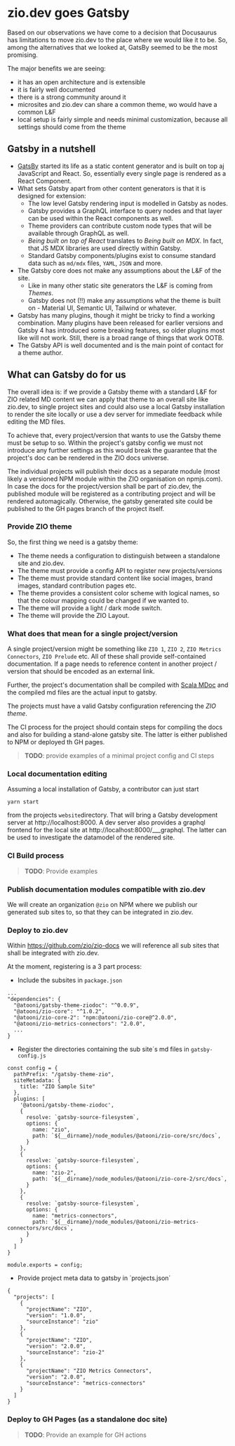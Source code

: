 # zio.dev goes Gatsby

Based on our observations we have come to a decision that Docusaurus has limitations to move 
zio.dev to the place where we would like it to be. So, among the alternatives that we looked 
at, GatsBy seemed to be the most promising. 

The major benefits we are seeing:
- it has an open architecture and is extensible
- it is fairly well documented 
- there is a strong community around it
- microsites and zio.dev can share a common theme, wo would have a common L&F
- local setup is fairly simple and needs minimal customization, because all settings should come from the theme

## Gatsby in a nutshell 

- [GatsBy](https://www.gatsbyjs.com/docs) started its life as a static content generator and is built on top aj JavaScript and React. So, essentially every single page is rendered as a React Component.
- What sets Gatsby apart from other content generators is that it is designed for extension:
  - The low level Gatsby rendering input is modelled in Gatsby as nodes.
  - Gatsby provides a GraphQL interface to query nodes and that layer can be used within the React components as well. 
  - Theme providers can contribute custom node types that will be available through GraphQL as well.
  - *Being built on top of React* translates to *Being built on MDX*. In fact, that JS MDX libraries are used directly within Gatsby.
  - Standard Gatsby components/plugins exist to consume standard data such as `md/mdx` files, `YAML`, `JSON` and more.  
- The Gatsby core does not make any assumptions about the L&F of the site.
  - Like in many other static site generators the L&F is coming from *Themes*. 
  - Gatsby does not (!!) make any assumptions what the theme is built on - Material UI, Semantic UI, Tailwind or whatever. 
- Gatsby has many plugins, though it might be tricky to find a working combination. Many plugins have been released for earlier versions and Gatsby 4 has introduced some breaking features, so older plugins most like will not work. Still, there is a broad range of things that work OOTB.  
- The Gatsby API is well documented and is the main point of contact for a theme author.

## What can Gatsby do for us 

The overall idea is: if we provide a Gatsby theme with a standard L&F for ZIO related MD content we can apply that theme to an overall site like zio.dev, to single project sites and could also use a local Gatsby installation to render the site locally or use a dev server for immediate feedback while editing the MD files. 

To achieve that, every project/version that wants to use the Gatsby theme must be setup to so. Within the project's gatsby config we must not introduce any further settings as this would break the guarantee that the project's doc can be rendered in the ZIO docs universe.

The individual projects will publish their docs as a separate module (most likely a versioned NPM module within the ZIO organisation on npmjs.com). In case the docs for the project/version shall be part of zio.dev, the published module will be registered as a contributing project and will be rendered automagically. Otherwise, the gatsby generated site could be published to the GH pages branch of the project itself. 

### Provide ZIO theme

So, the first thing we need is a gatsby theme:
 
- The theme needs a configuration to distinguish between a standalone site and zio.dev.
- The theme must provide a config API to register new projects/versions
- The theme must provide standard content like social images, brand images, standard contribution pages etc. 
- The theme provides a consistent color scheme with logical names, so that the colour mapping could be changed if we wanted to. 
- The theme will provide a light / dark mode switch. 
- The theme will provide the ZIO Layout. 

### What does that mean for a single project/version 

A single project/version might be something like `ZIO 1`, `ZIO 2`, `ZIO Metrics Connectors`, `ZIO Prelude` etc. All of these shall provide self-contained documentation. If a page needs to reference content in another project / version that should be encoded as an external link.

Further, the project's documentation shall be compiled with [Scala MDoc](https://scalameta.org/mdoc/) and the compiled md files are the actual input to gatsby. 

The projects must have a valid Gatsby configuration referencing the *ZIO theme*. 

The CI process for the project should contain steps for compiling the docs and also for building a stand-alone gatsby site. The latter is either published to NPM or deployed th GH pages.

> **TODO**: provide examples of a minimal project config and CI steps 

### Local documentation editing 

Assuming a local installation of Gatsby, a contributor can just start 

```
yarn start
```

from the projects `website`directory. That will bring a Gatsby development server at http://localhost:8000. A dev server also provides a graphql frontend for the local site at http://localhost:8000/___graphql. The latter can be used to investigate the datamodel of the rendered site.  

### CI Build process

> **TODO**: Provide examples

### Publish documentation modules compatible with zio.dev

We will create an organization `@zio` on NPM where we publish our generated sub sites to, so that they can be integrated in zio.dev. 

### Deploy to zio.dev

Within https://github.com/zio/zio-docs we will reference all sub sites that shall be integrated with zio.dev. 

At the moment, registering is a 3 part process:

- Include the subsites in `package.json`

```
...
"dependencies": {
  "@atooni/gatsby-theme-ziodoc": "^0.0.9",
  "@atooni/zio-core": "^1.0.2",
  "@atooni/zio-core-2": "npm:@atooni/zio-core@^2.0.0",
  "@atooni/zio-metrics-connectors": "2.0.0",
  ...
}
```

- Register the directories containing the sub site´s md files in `gatsby-config.js`

```
const config = { 
  pathPrefix: "/gatsby-theme-zio",
  siteMetadata: {
    title: "ZIO Sample Site"
  },
  plugins: [
    '@atooni/gatsby-theme-ziodoc',
    {
      resolve: `gatsby-source-filesystem`,
      options: { 
        name: "zio",
        path: `${__dirname}/node_modules/@atooni/zio-core/src/docs`,
      }
    },
    {
      resolve: `gatsby-source-filesystem`,
      options: { 
        name: "zio-2",
        path: `${__dirname}/node_modules/@atooni/zio-core-2/src/docs`,
      }
    },
    {
      resolve: `gatsby-source-filesystem`,
      options: { 
        name: "metrics-connectors",
        path: `${__dirname}/node_modules/@atooni/zio-metrics-connectors/src/docs`,
      }
    }
  ]
}

module.exports = config;
```

- Provide project meta data to gatsby in `projects.json´

```
{
  "projects": [
    {
      "projectName": "ZIO",
      "version": "1.0.0",
      "sourceInstance": "zio"
    },
    {
      "projectName": "ZIO",
      "version": "2.0.0",
      "sourceInstance": "zio-2"
    },
    {
      "projectName": "ZIO Metrics Connectors",
      "version": "2.0.0",
      "sourceInstance": "metrics-connectors"
    }
  ]
}
```

### Deploy to GH Pages (as a standalone doc site)

> **TODO**: Provide an example for GH actions



